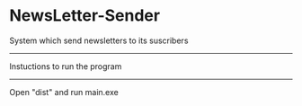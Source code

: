 # NewsLetter-Sender
System which send newsletters to its suscribers

*************************************
Instuctions to run the program
*************************************

Open "dist" and run main.exe
